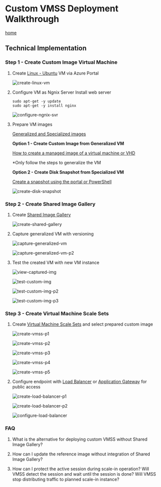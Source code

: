 # Custom VMSS Deployment Walkthrough

[home](../README.md)

## Technical Implementation

### Step 1 - Create Custom Image Virtual Machine

1. Create [Linux - Ubuntu](https://docs.microsoft.com/en-us/azure/virtual-machines/linux/quick-create-portal) VM via Azure Portal

   ![create-linux-vm](./media/create-linux-vm.png)

1. Configure VM as Ngnix Server
   Install web server
   ```
   sudo apt-get -y update
   sudo apt-get -y install nginx
   ```
   ![configure-ngnix-svr](./media/configure-ngnix-svr.png)
1. Prepare VM images

   [Generalized and Specialized images](https://docs.microsoft.com/en-us/azure/virtual-machines/shared-image-galleries#generalized-and-specialized-images)

   **Option 1 - Create Custom Image from Generalized VM**

   [How to create a managed image of a virtual machine or VHD](https://docs.microsoft.com/en-us/azure/virtual-machines/linux/capture-image)

   \*Only follow the steps to generalize the VM

   **Option 2 - Create Disk Snapshot from Specialized VM**

   [Create a snapshot using the portal or PowerShell](https://docs.microsoft.com/en-us/azure/virtual-machines/windows/snapshot-copy-managed-disk)

   ![create-disk-snapshot](./media/create-disk-snapshot.png)

### Step 2 - Create Shared Image Gallery

1. Create [Shared Image Gallery](https://docs.microsoft.com/en-us/azure/virtual-machines/linux/shared-images-portal)

   ![create-shared-gallery](./media/create-shared-gallery.png)

1. Capture generalized VM with versioning

   ![capture-generalized-vm](./media/capture-generalized-vm.png)

   ![capture-generalized-vm-p2](./media/capture-generalized-vm-p2.png)

1. Test the created VM with new VM instance

   ![view-captured-img](./media/view-captured-img.png)

   ![test-custom-img](./media/test-custom-img.png)

   ![test-custom-img-p2](./media/test-custom-img-p2.png)

   ![test-custom-img-p3](./media/test-custom-img-p3.png)

### Step 3 - Create Virtual Machine Scale Sets

1. Create [Virtual Machine Scale Sets](https://docs.microsoft.com/en-us/azure/virtual-machine-scale-sets/quick-create-portal) and select prepared custom image

   ![create-vmss-p1](./media/create-vmss-p1.png)

   ![create-vmss-p2](./media/create-vmss-p2.png)

   ![create-vmss-p3](./media/create-vmss-p3.png)

   ![create-vmss-p4](./media/create-vmss-p4.png)

   ![create-vmss-p5](./media/create-vmss-p5.png)

1. Configure endpoint with [Load Balancer](https://docs.microsoft.com/en-us/azure/load-balancer/load-balancer-overview) or [Application Gateway](https://docs.microsoft.com/en-us/azure/application-gateway/overview) for public access

   ![create-load-balancer-p1](./media/create-load-balancer-p1.png)

   ![create-load-balancer-p2](./media/create-load-balancer-p2.png)

   ![configure-load-balancer](./media/configure-load-balancer.png)

### FAQ

1. What is the alternative for deploying custom VMSS without Shared Image Gallery?

1. How can I update the reference image without integration of Shared Image Gallery?

1. How can I protect the active session during scale-in operation? Will VMSS detect the session and wait until the session is done? Will VMSS stop distributing traffic to planned scale-in instance?
